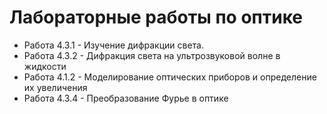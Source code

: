 # Лабораторные работы по оптике
- Работа 4.3.1 - Изучение дифракции света.
- Работа 4.3.2 - Дифракция света на ультрозвуковой волне в жидкости
- Работа 4.1.2 - Моделирование оптических приборов и определение их увеличения
- Работа 4.3.4 - Преобразование Фурье в оптике
